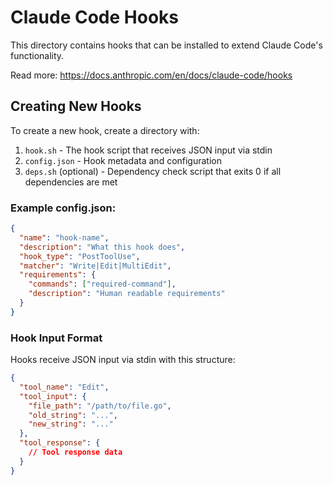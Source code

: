 # Claude Code Hooks

This directory contains hooks that can be installed to extend Claude Code's functionality.

Read more: https://docs.anthropic.com/en/docs/claude-code/hooks

## Creating New Hooks

To create a new hook, create a directory with:

1. `hook.sh` - The hook script that receives JSON input via stdin
2. `config.json` - Hook metadata and configuration
3. `deps.sh` (optional) - Dependency check script that exits 0 if all dependencies are met

### Example config.json:
```json
{
  "name": "hook-name",
  "description": "What this hook does",
  "hook_type": "PostToolUse",
  "matcher": "Write|Edit|MultiEdit",
  "requirements": {
    "commands": ["required-command"],
    "description": "Human readable requirements"
  }
}
```

### Hook Input Format

Hooks receive JSON input via stdin with this structure:
```json
{
  "tool_name": "Edit",
  "tool_input": {
    "file_path": "/path/to/file.go",
    "old_string": "...",
    "new_string": "..."
  },
  "tool_response": {
    // Tool response data
  }
}
```
